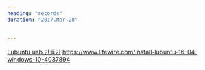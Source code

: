 ```yaml
---
heading: "records"
duration: "2017.Mar.28"


---
```


[Lubuntu usb 만들기](https://www.lifewire.com/install-lubuntu-16-04-windows-10-4037894) https://www.lifewire.com/install-lubuntu-16-04-windows-10-4037894
